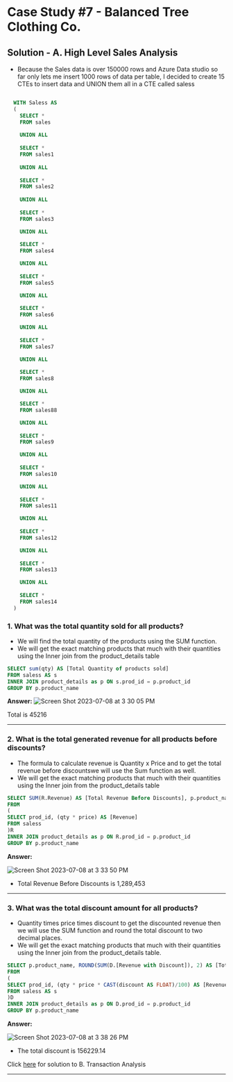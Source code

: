 # Case Study #7 - Balanced Tree Clothing Co.

## Solution - A. High Level Sales Analysis

- Because the Sales data is over 150000 rows and Azure Data studio so far only lets me insert 1000 rows of data per table, I decided to create 15 CTEs to insert data and UNION them all in a CTE called saless

````SQL

  WITH Saless AS
  (
    SELECT *
    FROM sales
    
    UNION ALL
    
    SELECT *
    FROM sales1
    
    UNION ALL
    
    SELECT *
    FROM sales2 
    
    UNION ALL
    
    SELECT *
    FROM sales3

    UNION ALL
    
    SELECT *
    FROM sales4 

    UNION ALL
    
    SELECT *
    FROM sales5

    UNION ALL
    
    SELECT *
    FROM sales6

    UNION ALL
    
    SELECT *
    FROM sales7

    UNION ALL
    
    SELECT *
    FROM sales8

    UNION ALL

    SELECT *
    FROM sales88

    UNION ALL
    
    SELECT *
    FROM sales9

    UNION ALL
    
    SELECT *
    FROM sales10

    UNION ALL
    
    SELECT *
    FROM sales11

    UNION ALL
    
    SELECT *
    FROM sales12

    UNION ALL
    
    SELECT *
    FROM sales13

    UNION ALL
    
    SELECT *
    FROM sales14
  )
````





### 1. What was the total quantity sold for all products?

- We will find the total quantity of the products using the SUM function.
- We will get the exact matching products that much with their quantities using the Inner join from the product_details table

````SQL
SELECT sum(qty) AS [Total Quantity of products sold]
FROM saless AS s
INNER JOIN product_details as p ON s.prod_id = p.product_id
GROUP BY p.product_name


````


**Answer:**
![Screen Shot 2023-07-08 at 3 30 05 PM](https://github.com/KennethManzi1/8-week-SQL-Challenge/assets/120513764/8c757099-9bf6-40b4-bffb-b53bff422351)

Total is 45216

***


### 2. What is the total generated revenue for all products before discounts?

- The formula to calculate revenue is Quantity x Price and to get the total revenue before discountswe will use the Sum function as well.
- We will get the exact matching products that much with their quantities using the Inner join from the product_details table

````SQL
SELECT SUM(R.Revenue) AS [Total Revenue Before Discounts], p.product_name
FROM
(
SELECT prod_id, (qty * price) AS [Revenue]
FROM saless
)R
INNER JOIN product_details as p ON R.prod_id = p.product_id
GROUP BY p.product_name
`````



**Answer:**

![Screen Shot 2023-07-08 at 3 33 50 PM](https://github.com/KennethManzi1/8-week-SQL-Challenge/assets/120513764/f69d9f86-2a80-4c7b-906f-e14a6ddd2539)

- Total Revenue Before Discounts is 1,289,453

***

### 3. What was the total discount amount for all products?

- Quantity times price times discount to get the discounted revenue then we will use the SUM function and round the total discount to two decimal places.
- We will get the exact matching products that much with their quantities using the Inner join from the product_details table.

````SQL
SELECT p.product_name, ROUND(SUM(D.[Revenue with Discount]), 2) AS [Total Discount]
FROM
(
SELECT prod_id, (qty * price * CAST(discount AS FLOAT)/100) AS [Revenue with Discount]
FROM saless AS s
)D
INNER JOIN product_details as p ON D.prod_id = p.product_id
GROUP BY p.product_name

````


**Answer:**

![Screen Shot 2023-07-08 at 3 38 26 PM](https://github.com/KennethManzi1/8-week-SQL-Challenge/assets/120513764/e53b5b04-1bb7-491c-9794-afb3a7bdda42)

- The total discount is 156229.14

Click [here](https://github.com/KennethManzi1/8-week-SQL-Challenge/blob/main/Case%207%20Balanced%20Tree%20Clothing%20Co/B.%20Transaction%20Analysis.md) for solution to B. Transaction Analysis


***
